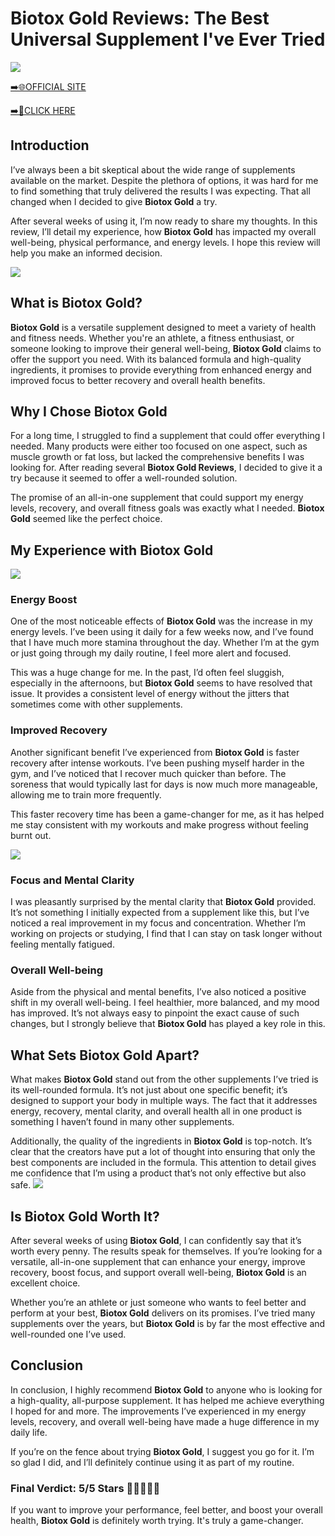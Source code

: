 # Biotox Gold Reviews: The Best Universal Supplement I've Ever Tried

[![](https://static.vecteezy.com/system/resources/thumbnails/019/896/014/small/buy-now-gradient-button-with-cart-symbol-buy-now-illustration-png.png)](https://edetoop.top/lander/sugarpreland-1/biotoxgold.html) 

[➡️🌐OFFICIAL SITE](https://edetoop.top/lander/sugarpreland-1/biotoxgold.html) 

[➡️🔗CLICK HERE](https://edetoop.top/lander/sugarpreland-1/biotoxgold.html) 


## Introduction

I’ve always been a bit skeptical about the wide range of supplements available on the market. Despite the plethora of options, it was hard for me to find something that truly delivered the results I was expecting. That all changed when I decided to give **Biotox Gold** a try.

After several weeks of using it, I’m now ready to share my thoughts. In this review, I’ll detail my experience, how **Biotox Gold** has impacted my overall well-being, physical performance, and energy levels. I hope this review will help you make an informed decision. 

[![](https://wallpapers.com/images/hd/red-order-now-button-udg4jcj4arvn8b0n-2.png)](https://edetoop.top/lander/sugarpreland-1/biotoxgold.html)  

## What is Biotox Gold?

**Biotox Gold** is a versatile supplement designed to meet a variety of health and fitness needs. Whether you're an athlete, a fitness enthusiast, or someone looking to improve their general well-being, **Biotox Gold** claims to offer the support you need. With its balanced formula and high-quality ingredients, it promises to provide everything from enhanced energy and improved focus to better recovery and overall health benefits.

## Why I Chose Biotox Gold

For a long time, I struggled to find a supplement that could offer everything I needed. Many products were either too focused on one aspect, such as muscle growth or fat loss, but lacked the comprehensive benefits I was looking for. After reading several **Biotox Gold Reviews**, I decided to give it a try because it seemed to offer a well-rounded solution.

The promise of an all-in-one supplement that could support my energy levels, recovery, and overall fitness goals was exactly what I needed. **Biotox Gold** seemed like the perfect choice.

## My Experience with Biotox Gold

[![](https://static.vecteezy.com/system/resources/thumbnails/019/896/014/small/buy-now-gradient-button-with-cart-symbol-buy-now-illustration-png.png)](https://edetoop.top/lander/sugarpreland-1/biotoxgold.html)

### Energy Boost

One of the most noticeable effects of **Biotox Gold** was the increase in my energy levels. I’ve been using it daily for a few weeks now, and I’ve found that I have much more stamina throughout the day. Whether I’m at the gym or just going through my daily routine, I feel more alert and focused.

This was a huge change for me. In the past, I’d often feel sluggish, especially in the afternoons, but **Biotox Gold** seems to have resolved that issue. It provides a consistent level of energy without the jitters that sometimes come with other supplements.

### Improved Recovery

Another significant benefit I’ve experienced from **Biotox Gold** is faster recovery after intense workouts. I’ve been pushing myself harder in the gym, and I’ve noticed that I recover much quicker than before. The soreness that would typically last for days is now much more manageable, allowing me to train more frequently.

This faster recovery time has been a game-changer for me, as it has helped me stay consistent with my workouts and make progress without feeling burnt out.

[![](https://wallpapers.com/images/hd/red-order-now-button-udg4jcj4arvn8b0n-2.png)](https://edetoop.top/lander/sugarpreland-1/biotoxgold.html)  

### Focus and Mental Clarity

I was pleasantly surprised by the mental clarity that **Biotox Gold** provided. It’s not something I initially expected from a supplement like this, but I’ve noticed a real improvement in my focus and concentration. Whether I’m working on projects or studying, I find that I can stay on task longer without feeling mentally fatigued.

### Overall Well-being

Aside from the physical and mental benefits, I’ve also noticed a positive shift in my overall well-being. I feel healthier, more balanced, and my mood has improved. It’s not always easy to pinpoint the exact cause of such changes, but I strongly believe that **Biotox Gold** has played a key role in this.

## What Sets Biotox Gold Apart?

What makes **Biotox Gold** stand out from the other supplements I’ve tried is its well-rounded formula. It’s not just about one specific benefit; it’s designed to support your body in multiple ways. The fact that it addresses energy, recovery, mental clarity, and overall health all in one product is something I haven’t found in many other supplements.

Additionally, the quality of the ingredients in **Biotox Gold** is top-notch. It’s clear that the creators have put a lot of thought into ensuring that only the best components are included in the formula. This attention to detail gives me confidence that I’m using a product that’s not only effective but also safe.
[![](https://static.vecteezy.com/system/resources/thumbnails/019/896/014/small/buy-now-gradient-button-with-cart-symbol-buy-now-illustration-png.png)](https://edetoop.top/lander/sugarpreland-1/biotoxgold.html)
## Is Biotox Gold Worth It?

After several weeks of using **Biotox Gold**, I can confidently say that it’s worth every penny. The results speak for themselves. If you’re looking for a versatile, all-in-one supplement that can enhance your energy, improve recovery, boost focus, and support overall well-being, **Biotox Gold** is an excellent choice.

Whether you’re an athlete or just someone who wants to feel better and perform at your best, **Biotox Gold** delivers on its promises. I’ve tried many supplements over the years, but **Biotox Gold** is by far the most effective and well-rounded one I’ve used.

## Conclusion

In conclusion, I highly recommend **Biotox Gold** to anyone who is looking for a high-quality, all-purpose supplement. It has helped me achieve everything I hoped for and more. The improvements I’ve experienced in my energy levels, recovery, and overall well-being have made a huge difference in my daily life.

If you’re on the fence about trying **Biotox Gold**, I suggest you go for it. I’m so glad I did, and I’ll definitely continue using it as part of my routine.

### Final Verdict: 5/5 Stars 🌟🌟🌟🌟🌟

If you want to improve your performance, feel better, and boost your overall health, **Biotox Gold** is definitely worth trying. It's truly a game-changer.
